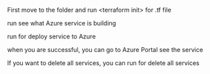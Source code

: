 First move to the folder and run &lt;terraform init> for .tf file

run <terraform plan> see what Azure service is building
  
run <terraform apply> for deploy service to Azure 

when you are successful, you can go to Azure Portal see the service

If you want to delete all services, you can run <terraform destroy> for delete all services 
  

